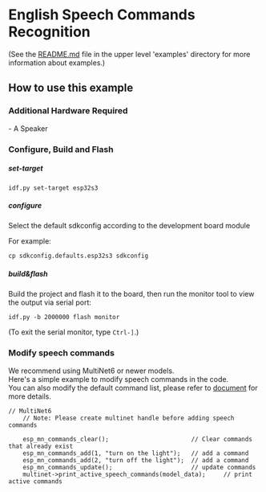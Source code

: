 # English Speech Commands Recognition



(See the [README.md](../README.md) file in the upper level 'examples' directory for more information about examples.)

## How to use this example


### Additional Hardware Required

\- A Speaker

### Configure, Build and Flash


##### set-target 

```
idf.py set-target esp32s3
```

##### configure

Select the default sdkconfig according to the development board module

For example:  

```
cp sdkconfig.defaults.esp32s3 sdkconfig
```

##### build&flash

Build the project and flash it to the board, then run the monitor tool to view the output via serial port:

```
idf.py -b 2000000 flash monitor 
```

(To exit the serial monitor, type ``Ctrl-]``.)

### Modify speech commands

We recommend using MultiNet6 or newer models.   
Here's a simple example to modify speech commands in the code.  
You can also modify the default command list, please refer to [document](https://docs.espressif.com/projects/esp-sr/en/latest/esp32s3/speech_command_recognition/README.html) for more details.

```
// MultiNet6
    // Note: Please create multinet handle before adding speech commands

    esp_mn_commands_clear();                       // Clear commands that already exist 
    esp_mn_commands_add(1, "turn on the light");   // add a command
    esp_mn_commands_add(2, "turn off the light");  // add a command
    esp_mn_commands_update();                      // update commands
    multinet->print_active_speech_commands(model_data);     // print active commands
```

